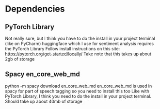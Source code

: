 # Dependencies
## PyTorch Library
Not really sure, but I think you have to do the install in your project terminal (like on PyCharm)
huggingface which I use for sentiment analysis requires the PyTorch Library
Follow install instructions on this site: https://pytorch.org/get-started/locally/
Take note that this takes up about 2gb of storage
## Spacy en_core_web_md
python -m spacy download en_core_web_md 
en_core_web_md is used in spacy for part of speech tagging so you need to install this too
Like with PyTorch Library, I think you need to do the install in your project terminal.
Should take up about 40mb of storage
